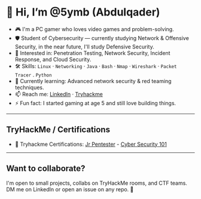 # 👋 Hi, I’m @5ymb (Abdulqader)

- 🎮 I'm a PC gamer who loves video games and problem-solving.
- 🛡️ Student of Cybersecurity — currently studying Network & Offensive Security, in the near future, I'll study Defensive Security.
- 🧠 Interested in: Penetration Testing, Network Security, Incident Response, and Cloud Security.
- 🛠️ Skills: `Linux` · `Networking` · `Java` · `Bash` · `Nmap` · `Wireshark` · `Packet Tracer` . `Python`
- 🌱 Currently learning: Advanced network security & red teaming techniques.
- 📫 Reach me: [LinkedIn](https://www.linkedin.com/in/abdulqader-deawaly-5b161536b/) · [Tryhackme](https://tryhackme.com/p/5y)
- ⚡ Fun fact: I started gaming at age 5 and still love building things.

---

## TryHackMe / Certifications
- 📜 Tryhackme Certifications:  [Jr Pentester](https://tryhackme-certificates.s3-eu-west-1.amazonaws.com/THM-PXYLNWXCDP.pdf) - [Cyber Security 101](https://tryhackme-certificates.s3-eu-west-1.amazonaws.com/THM-YCBQEA4QTU.pdf)
---

## Want to collaborate?
I'm open to small projects, collabs on TryHackMe rooms, and CTF teams. DM me on LinkedIn or open an issue on any repo. 🙂
